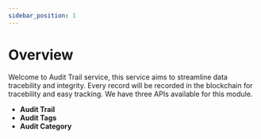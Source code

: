 ```yaml
---
sidebar_position: 1
---
```


# Overview

Welcome to Audit Trail service, this service aims to streamline data tracebility and integrity. Every record will be recorded in the blockchain for tracebility and easy tracking. We have three APIs available for this module. 
- **Audit Trail**
- **Audit Tags**
- **Audit Category**
